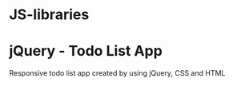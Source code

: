 # JS-libraries   

# jQuery - Todo List App   
Responsive todo list app created by using jQuery, CSS and HTML

